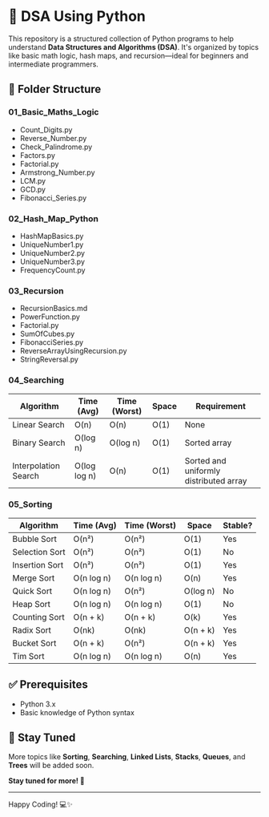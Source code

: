 # 🐍 DSA Using Python

This repository is a structured collection of Python programs to help understand **Data Structures and Algorithms (DSA)**. It's organized by topics like basic math logic, hash maps, and recursion—ideal for beginners and intermediate programmers.

## 📁 Folder Structure
### 01_Basic_Maths_Logic
- Count_Digits.py
- Reverse_Number.py
- Check_Palindrome.py
- Factors.py
- Factorial.py
- Armstrong_Number.py
- LCM.py
- GCD.py
- Fibonacci_Series.py

### 02_Hash_Map_Python
- HashMapBasics.py
- UniqueNumber1.py
- UniqueNumber2.py
- UniqueNumber3.py
- FrequencyCount.py

### 03_Recursion
- RecursionBasics.md
- PowerFunction.py
- Factorial.py
- SumOfCubes.py
- FibonacciSeries.py
- ReverseArrayUsingRecursion.py
- StringReversal.py


### 04_Searching

| Algorithm            | Time (Avg)  | Time (Worst) | Space    | Requirement                 |
|----------------------|-------------|--------------|----------|-----------------------------|
| Linear Search        | O(n)        | O(n)         | O(1)     | None                        |
| Binary Search        | O(log n)    | O(log n)     | O(1)     | Sorted array                |
| Interpolation Search | O(log log n)| O(n)         | O(1)     | Sorted and uniformly distributed array |

### 05_Sorting

| Algorithm      | Time (Avg) | Time (Worst) | Space    | Stable? |
| -------------- | ---------- | ------------ | -------- | ------- |
| Bubble Sort    | O(n²)      | O(n²)        | O(1)     | Yes     |
| Selection Sort | O(n²)      | O(n²)        | O(1)     | No      |
| Insertion Sort | O(n²)      | O(n²)        | O(1)     | Yes     |
| Merge Sort     | O(n log n) | O(n log n)   | O(n)     | Yes     |
| Quick Sort     | O(n log n) | O(n²)        | O(log n) | No      |
| Heap Sort      | O(n log n) | O(n log n)   | O(1)     | No      |
| Counting Sort  | O(n + k)   | O(n + k)     | O(k)     | Yes     |
| Radix Sort     | O(nk)      | O(nk)        | O(n + k) | Yes     |
| Bucket Sort    | O(n + k)   | O(n²)        | O(n + k) | Yes     |
| Tim Sort       | O(n log n) | O(n log n)   | O(n)     | Yes     |


## ✅ Prerequisites

- Python 3.x
- Basic knowledge of Python syntax


## 🔔 Stay Tuned

More topics like **Sorting**, **Searching**, **Linked Lists**, **Stacks**, **Queues**, and **Trees** will be added soon.

**Stay tuned for more! 🚀**

---

Happy Coding! 💻✨


